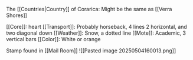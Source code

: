 The [[Countries|Country]] of Corarica: Might be the same as [[Verra Shores]]

[[Core]]: heart
[[Transport]]: Probably horseback, 4 lines 2 horizontal, and two diagonal down
[[Weather]]: Snow, a dotted line
[[Mote]]: Academic, 3 vertical bars
[[Color]]: White or orange

Stamp found in [[Mail Room]]
![[Pasted image 20250504160013.png]]